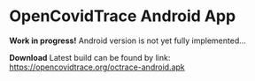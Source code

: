 # OpenCovidTrace Android App

**Work in progress!**
Android version is not yet fully implemented...

**Download**
Latest build can be found by link: https://opencovidtrace.org/octrace-android.apk
